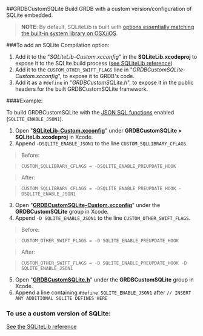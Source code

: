 ##GRDBCustomSQLite
Build GRDB with a custom version/configuration of SQLite embedded.

> **NOTE**: By default, SQLiteLib is built with [options essentially matching the built-in system library on OSX/iOS](https://github.com/swiftlyfalling/SQLiteLib/blob/master/README.md#default-compilation-options).

###To add an SQLite Compilation option:

1. Add it to the "*SQLiteLib-Custom.xcconfig*" in the **SQLiteLib.xcodeproj** to expose it to the SQLite build process ([see SQLiteLib reference](https://github.com/swiftlyfalling/SQLiteLib/blob/master/README.md))
2. Add it to the `CUSTOM_OTHER_SWIFT_FLAGS` line in "*GRDBCustomSQLite-Custom.xcconfig*", to expose it to GRDB's code.
3. Add it as a `#define` in "*GRDBCustomSQLite.h*", to expose it in the public headers for the built GRDBCustomSQLite framework.

####Example:

To build GRDBCustomSQLite with the [JSON SQL functions](https://www.sqlite.org/json1.html) enabled (`SQLITE_ENABLE_JSON1`).

1. Open "**[SQLiteLib-Custom.xcconfig](src/SQLiteLib-Custom.xcconfig)**" under **GRDBCustomSQLite > SQLiteLib.xcodeproj** in Xcode.
2. Append `-DSQLITE_ENABLE_JSON1` to the line `CUSTOM_SQLLIBRARY_CFLAGS`.

> Before:

> `CUSTOM_SQLLIBRARY_CFLAGS = -DSQLITE_ENABLE_PREUPDATE_HOOK`

> After:

> `CUSTOM_SQLLIBRARY_CFLAGS = -DSQLITE_ENABLE_PREUPDATE_HOOK -DSQLITE_ENABLE_JSON1`

3. Open "**[GRDBCustomSQLite-Custom.xcconfig](GRDBCustomSQLite-Custom.xcconfig)**" under the **GRDBCustomSQLite** group in Xcode.
4. Append `-D SQLITE_ENABLE_JSON1` to the line `CUSTOM_OTHER_SWIFT_FLAGS`.

> Before:

> `CUSTOM_OTHER_SWIFT_FLAGS = -D SQLITE_ENABLE_PREUPDATE_HOOK`

> After:

> `CUSTOM_OTHER_SWIFT_FLAGS = -D SQLITE_ENABLE_PREUPDATE_HOOK -D SQLITE_ENABLE_JSON1` 

5. Open "**[GRDBCustomSQLite.h](GRDBCustomSQLite.h)**" under the **GRDBCustomSQLite** group in Xcode.
6. Append a line containing `#define SQLITE_ENABLE_JSON1` after `// INSERT ANY ADDITIONAL SQLITE DEFINES HERE`

### To use a custom version of SQLite:

[See the SQLiteLib reference](https://github.com/swiftlyfalling/SQLiteLib/blob/master/README.md)
